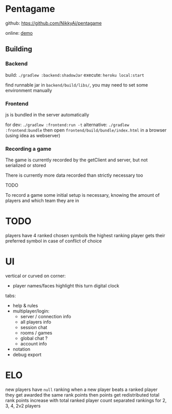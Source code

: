 # Pentagame

github: [htps://github.com/NikkyAi/pentagame](htps://github.com/NikkyAi/pentagame)

online: [demo](https://pentagame.herokuapp.com/)

## Building

### Backend

build: `./gradlew :backend:shadowJar`
execute: `heroku local:start`

find runnable jar in `backend/build/libs/`, 
  you may need to set some environment manually

### Frontend

js is bundled in the server automatically

for dev:
`./gradlew :frontend:run -t`
alternative:
`./gradlew :frontend:bundle`
then open `frontend/build/bundle/index.html` in a browser (using idea as webserver)

### Recording a game

The game is currently recorded by the getClient and server, but not serialized or stored

There is currently more data recorded than strictly necessary too

TODO

To record a game some initial setup is necessary, 
knowing the amount of players and which team they are in


# TODO

players have 4 ranked chosen symbols
the highest ranking player gets their preferred symbol in case of conflict of choice

# UI

vertical or curved on corner:
- player names/faces
    highlight this turn
    digital clock

tabs:
  - help & rules
  - multiplayer/login:
    - server / connection info
    - all players info
    - session chat
    - rooms / games
    - global chat ?
    - account info
  - notation
  - debug export


# ELO

new players have `null` ranking
when a new player beats a ranked player
  they get awarded the same rank points
  then points get redistributed
total rank points increase with total ranked player count
separated rankings for 2, 3, 4, 2v2 players